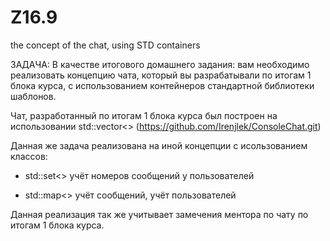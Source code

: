# Z16.9
the concept of the chat, using STD containers

ЗАДАЧА: В качестве итогового домашнего задания: вам необходимо реализовать концепцию чата, 
который вы разрабатывали по итогам 1 блока курса, с использованием контейнеров стандартной библиотеки шаблонов.

Чат, разработанный по итогам 1 блока курса был построен на использовании std::vector<> (https://github.com/Irenjlek/ConsoleChat.git)

Данная же задача реализована на иной концепции с исользованием классов:

- std::set<> учёт номеров сообщений у пользователей

- std::map<> учёт сообщений, учёт пользователей

Данная реализация так же учитывает замечения ментора по чату по итогам 1 блока курса.




